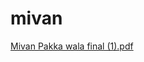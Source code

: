 # mivan
[Mivan Pakka wala final (1).pdf](https://github.com/user-attachments/files/15992492/Mivan.Pakka.wala.final.1.pdf)
